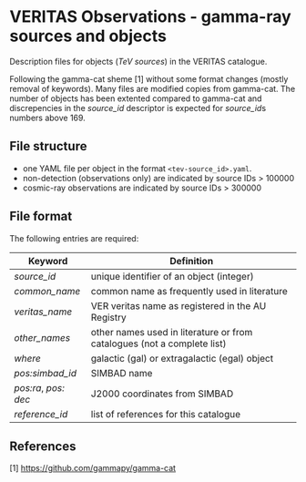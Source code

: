 # VERITAS Observations - gamma-ray sources and objects

Description files for objects (*TeV sources*) in the VERITAS catalogue. 

Following the gamma-cat sheme [1] without some format changes (mostly removal of keywords). Many files are modified copies from gamma-cat. The number of objects has been extented compared to gamma-cat and discrepencies in the *source_id* descriptor is expected for *source_id*s numbers above 169. 

## File structure

- one YAML file per object in the format `<tev-source_id>.yaml`.
- non-detection (observations only) are indicated by source IDs > 100000
- cosmic-ray observations are indicated by source IDs > 300000

## File format

The following entries are required:

| Keyword | Definition |
|---|---|
*source_id* | unique identifier of an object (integer) |
*common_name* | common name as frequently used in literature |
*veritas_name* | VER veritas name as registered in the AU Registry
*other_names* | other names used in literature or from catalogues (not a complete list) |
*where* | galactic (gal) or extragalactic (egal) object |
*pos:simbad_id* | SIMBAD name |
*pos:ra*, *pos: dec* | J2000 coordinates from SIMBAD |
*reference_id* | list of references for this catalogue |

## References

[1] https://github.com/gammapy/gamma-cat
